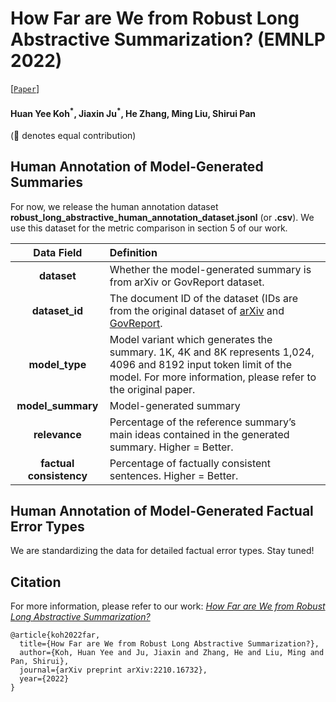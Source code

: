 # How Far are We from Robust Long Abstractive Summarization? (EMNLP 2022)

[[`Paper`]](https://arxiv.org/abs/2210.16732)

#### Huan Yee Koh<sup>\*</sup>, Jiaxin Ju<sup>\*</sup>, He Zhang, Ming Liu, Shirui Pan ####

(:star2: denotes equal contribution)

## Human Annotation of Model-Generated Summaries
For now, we release the human annotation dataset **robust_long_abstractive_human_annotation_dataset.jsonl** (or **.csv**). We use this dataset for the metric comparison in section 5 of our work. 


|  **Data Field**  | **Definition** | 
| :--------: |:---- | 
|  **dataset**  | Whether the model-generated summary is from arXiv or GovReport dataset. | 
| **dataset_id** | The document ID of the dataset (IDs are from the original dataset of [arXiv](https://github.com/armancohan/long-summarization) and [GovReport](https://gov-report-data.github.io/). | 
|  **model_type**  | Model variant which generates the summary. 1K, 4K and 8K represents 1,024, 4096 and 8192 input token limit of the model. For more information, please refer to the original paper. | 
| **model_summary** | Model-generated summary | 
| **relevance** | Percentage of the reference summary’s main ideas contained in the generated summary. Higher = Better.| 
| **factual consistency** | Percentage of factually consistent sentences. Higher = Better. |


## Human Annotation of Model-Generated Factual Error Types
We are standardizing the data for detailed factual error types. Stay tuned! 



## Citation

For more information, please refer to our work: [<i>How Far are We from Robust Long Abstractive Summarization?</i>](https://arxiv.org/abs/2210.16732)

```
@article{koh2022far,
  title={How Far are We from Robust Long Abstractive Summarization?},
  author={Koh, Huan Yee and Ju, Jiaxin and Zhang, He and Liu, Ming and Pan, Shirui},
  journal={arXiv preprint arXiv:2210.16732},
  year={2022}
}
```
